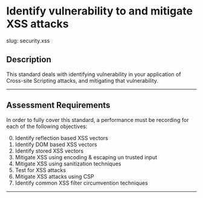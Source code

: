 # Identify vulnerability to and mitigate XSS attacks

slug: security.xss

## Description
This standard deals with identifying vulnerability in your application of Cross-site Scripting attacks, and mitigating that vulnerability.

---
## Assessment Requirements
In order to fully cover this standard, a performance must be recording for each of the following objectives:

0. Identify reflection based XSS vectors
1. Identify DOM based XSS vectors
2. Identify stored XSS vectors
3. Mitigate XSS using encoding & escaping un trusted input
4. Mitigate XSS using sanitization techniques
5. Test for XSS attacks
6. Mitigate XSS attacks using CSP
7. Identify common XSS filter circumvention techniques

---
